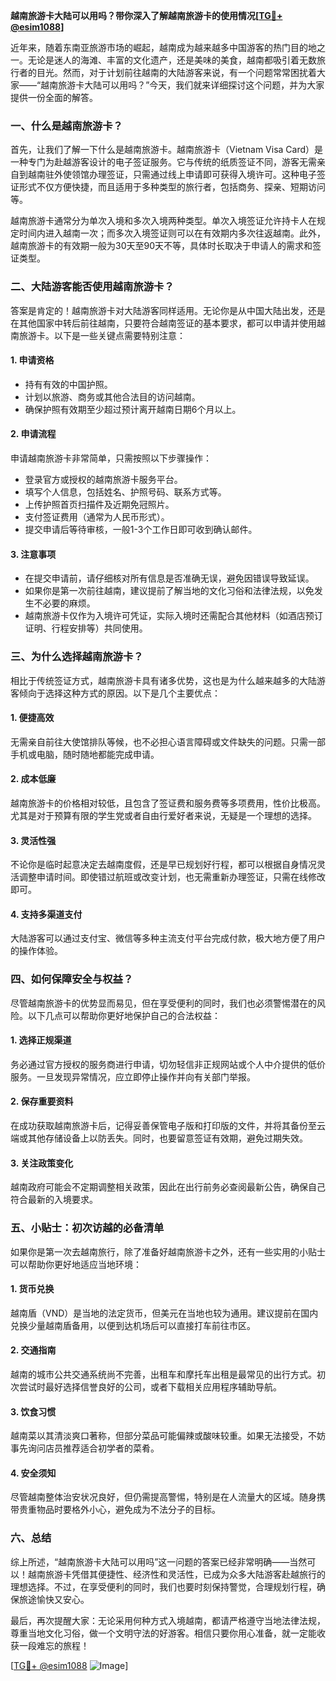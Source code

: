 **越南旅游卡大陆可以用吗？带你深入了解越南旅游卡的使用情况[[TG💪+ @esim1088](https://t.me/s/esim1088)]**

近年来，随着东南亚旅游市场的崛起，越南成为越来越多中国游客的热门目的地之一。无论是迷人的海滩、丰富的文化遗产，还是美味的美食，越南都吸引着无数旅行者的目光。然而，对于计划前往越南的大陆游客来说，有一个问题常常困扰着大家——“越南旅游卡大陆可以用吗？”今天，我们就来详细探讨这个问题，并为大家提供一份全面的解答。

### 一、什么是越南旅游卡？

首先，让我们了解一下什么是越南旅游卡。越南旅游卡（Vietnam Visa Card）是一种专门为赴越游客设计的电子签证服务。它与传统的纸质签证不同，游客无需亲自到越南驻外使领馆办理签证，只需通过线上申请即可获得入境许可。这种电子签证形式不仅方便快捷，而且适用于多种类型的旅行者，包括商务、探亲、短期访问等。

越南旅游卡通常分为单次入境和多次入境两种类型。单次入境签证允许持卡人在规定时间内进入越南一次；而多次入境签证则可以在有效期内多次往返越南。此外，越南旅游卡的有效期一般为30天至90天不等，具体时长取决于申请人的需求和签证类型。

### 二、大陆游客能否使用越南旅游卡？

答案是肯定的！越南旅游卡对大陆游客同样适用。无论你是从中国大陆出发，还是在其他国家中转后前往越南，只要符合越南签证的基本要求，都可以申请并使用越南旅游卡。以下是一些关键点需要特别注意：

#### 1. **申请资格**
   - 持有有效的中国护照。
   - 计划以旅游、商务或其他合法目的访问越南。
   - 确保护照有效期至少超过预计离开越南日期6个月以上。

#### 2. **申请流程**
   申请越南旅游卡非常简单，只需按照以下步骤操作：
   - 登录官方或授权的越南旅游卡服务平台。
   - 填写个人信息，包括姓名、护照号码、联系方式等。
   - 上传护照首页扫描件及近期免冠照片。
   - 支付签证费用（通常为人民币形式）。
   - 提交申请后等待审核，一般1-3个工作日即可收到确认邮件。

#### 3. **注意事项**
   - 在提交申请前，请仔细核对所有信息是否准确无误，避免因错误导致延误。
   - 如果你是第一次前往越南，建议提前了解当地的文化习俗和法律法规，以免发生不必要的麻烦。
   - 越南旅游卡仅作为入境许可凭证，实际入境时还需配合其他材料（如酒店预订证明、行程安排等）共同使用。

### 三、为什么选择越南旅游卡？

相比于传统签证方式，越南旅游卡具有诸多优势，这也是为什么越来越多的大陆游客倾向于选择这种方式的原因。以下是几个主要优点：

#### 1. **便捷高效**
   无需亲自前往大使馆排队等候，也不必担心语言障碍或文件缺失的问题。只需一部手机或电脑，随时随地都能完成申请。

#### 2. **成本低廉**
   越南旅游卡的价格相对较低，且包含了签证费和服务费等多项费用，性价比极高。尤其是对于预算有限的学生党或者自由行爱好者来说，无疑是一个理想的选择。

#### 3. **灵活性强**
   不论你是临时起意决定去越南度假，还是早已规划好行程，都可以根据自身情况灵活调整申请时间。即使错过航班或改变计划，也无需重新办理签证，只需在线修改即可。

#### 4. **支持多渠道支付**
   大陆游客可以通过支付宝、微信等多种主流支付平台完成付款，极大地方便了用户的操作体验。

### 四、如何保障安全与权益？

尽管越南旅游卡的优势显而易见，但在享受便利的同时，我们也必须警惕潜在的风险。以下几点可以帮助你更好地保护自己的合法权益：

#### 1. **选择正规渠道**
   务必通过官方授权的服务商进行申请，切勿轻信非正规网站或个人中介提供的低价服务。一旦发现异常情况，应立即停止操作并向有关部门举报。

#### 2. **保存重要资料**
   在成功获取越南旅游卡后，记得妥善保管电子版和打印版的文件，并将其备份至云端或其他存储设备上以防丢失。同时，也要留意签证有效期，避免过期失效。

#### 3. **关注政策变化**
   越南政府可能会不定期调整相关政策，因此在出行前务必查阅最新公告，确保自己符合最新的入境要求。

### 五、小贴士：初次访越的必备清单

如果你是第一次去越南旅行，除了准备好越南旅游卡之外，还有一些实用的小贴士可以帮助你更好地适应当地环境：

#### 1. **货币兑换**
   越南盾（VND）是当地的法定货币，但美元在当地也较为通用。建议提前在国内兑换少量越南盾备用，以便到达机场后可以直接打车前往市区。

#### 2. **交通指南**
   越南的城市公共交通系统尚不完善，出租车和摩托车出租是最常见的出行方式。初次尝试时最好选择信誉良好的公司，或者下载相关应用程序辅助导航。

#### 3. **饮食习惯**
   越南菜以其清淡爽口著称，但部分菜品可能偏辣或酸味较重。如果无法接受，不妨事先询问店员推荐适合初学者的菜肴。

#### 4. **安全须知**
   尽管越南整体治安状况良好，但仍需提高警惕，特别是在人流量大的区域。随身携带贵重物品时要格外小心，避免成为不法分子的目标。

### 六、总结

综上所述，“越南旅游卡大陆可以用吗”这一问题的答案已经非常明确——当然可以！越南旅游卡凭借其便捷性、经济性和灵活性，已成为众多大陆游客赴越旅行的理想选择。不过，在享受便利的同时，我们也要时刻保持警觉，合理规划行程，确保旅途愉快又安心。

最后，再次提醒大家：无论采用何种方式入境越南，都请严格遵守当地法律法规，尊重当地文化习俗，做一个文明守法的好游客。相信只要你用心准备，就一定能收获一段难忘的旅程！

[[TG💪+ @esim1088](https://t.me/s/esim1088) ![Image](https://i.postimg.cc/4NQfJmqS/Snipaste-2025-05-13-00-14-12.png)]
